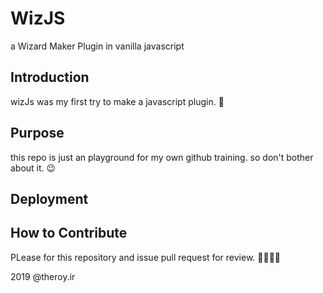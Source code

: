 # WizJS

a Wizard Maker Plugin in vanilla javascript

## Introduction

wizJs was my first try to make a javascript plugin. 👶

## Purpose

this repo is just an playground for my own github training. so don't bother about it. 😉

## Deployment

## How to Contribute

PLease for this repository and issue pull request for review. 👩‍💻👨‍💻

2019 @theroy.ir
